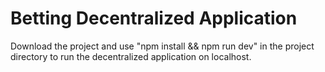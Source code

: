 <h1>Betting Decentralized Application</h1>

Download the project and use "npm install && npm run dev" in the project directory to run
the decentralized application on localhost.
